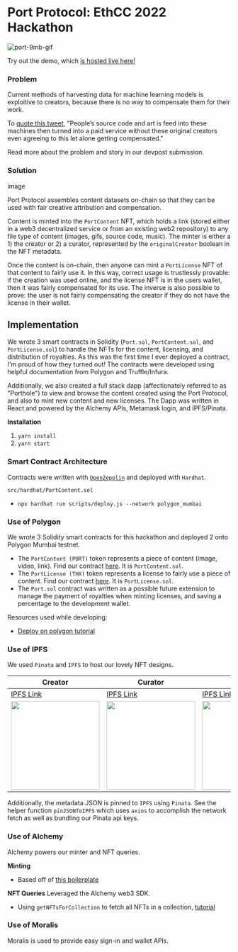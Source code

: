 # Port Protocol: EthCC 2022 Hackathon

![port-9mb-gif](https://user-images.githubusercontent.com/15101296/180642613-eb1ea839-a6e7-477e-b799-6e82ee95a419.gif)

Try out the demo, which [is hosted live here!](https://port-protocol-ethcc-hackathon.vercel.app/feed)

### Problem

Current methods of harvesting data for machine learning models is exploitive to creators, because there is no way to compensate them for their work.

To [quote this tweet](https://twitter.com/Carnage4Life/status/1550775142220935169?ref_src=twsrc%5Etfw%7Ctwcamp%5Etweetembed&ref_url=notion%3A%2F%2Fwww.notion.so%2Fseamcontact%2FDevPost-Submission-75f4b71bc1b44685ba212e177c9d2242), "People’s source code and art is feed into these machines then turned into a paid service without these original creators even agreeing to this let alone getting compensated."

Read more about the problem and story in our devpost submission.

### Solution

image

Port Protocol assembles content datasets on-chain so that they can be used with fair creative attribution and compensation. 

Content is minted into the `PortContent` NFT, which holds a link (stored either in a web3 decentralized service or from an existing web2 repository) to any file type of content (images, gifs, source code, music). The minter is either a 1) the creator or 2) a curator, represented by the `originalCreator` boolean in the NFT metadata.

Once the content is on-chain, then anyone can mint a `PortLicense` NFT of that content to fairly use it. In this way, correct usage is trustlessly provable: if the creation was used online, and the license NFT is in the users wallet, then it was fairly compensated for its use. The inverse is also possible to prove: the user is not fairly compensating the creator if they do not have the license in their wallet. 

## Implementation

We wrote 3 smart contracts in Solidity (`Port.sol`, `PortContent.sol`, and `PortLicense.sol`) to handle the NFTs for the content, licensing, and distribution of royalties. As this was the first time I ever deployed a contract, I'm proud of how they turned out! The contracts were developed using helpful documentation from Polygon and Truffle/Infura. 
    
Additionally, we also created a full stack dapp (affectionately referred to as "Porthole") to view and browse the content created using the Port Protocol, and also to mint new content and new licenses. The Dapp was written in React and powered by the Alchemy APIs, Metamask login, and IPFS/Pinata.

**Installation**

1. `yarn install`
2. `yarn start`

### Smart Contract Architecture

Contracts were written with [`OpenZepplin`](https://docs.openzeppelin.com/learn/developing-smart-contracts?pref=hardhat) and deployed with `Hardhat`. 

`src/hardhat/PortContent.sol`
- `npx hardhat run scripts/deploy.js --network polygon_mumbai`

### Use of Polygon

We wrote 3 Solidity smart contracts for this hackathon and deployed 2 onto Polygon Mumbai testnet.

- The `PortContent (PORT)` token represents a piece of content (image, video, link). Find our contract [here](https://mumbai.polygonscan.com/token/0x583fec0f4edf37950a3545a0d40b0a1d654a8742). It is `PortContent.sol`.
- The `PortLicense (THX)` token represents a license to fairly use a piece of content. Find our contract [here](https://mumbai.polygonscan.com/address/0x509ad24fe1ea7d8e261b6c01156a3115be3d061c). It is `PortLicense.sol`.
- The `Port.sol` contract was written as a possible future extension to manage the payment of royalties when minting licenses, and saving a percentage to the development wallet. 

Resources used while developing:
- [Deploy on polygon tutorial](https://docs.alchemy.com/alchemy/tutorials/how-to-code-and-deploy-a-polygon-smart-contract)

### Use of IPFS

We used `Pinata` and `IPFS` to host our lovely NFT designs.

| Creator  | Curator  | License   |
|---|---|---|
|[IPFS Link](https://gateway.pinata.cloud/ipfs/QmbiTRRffjBTdYVQt3XCqXrBen48fwQm72FCcZuNR4yZWF)  |[IPFS Link](https://gateway.pinata.cloud/ipfs/QmW2Y9Vht1WPUz1HtB6aqgqVC24nMGXHJk23qhhN2FrTQ1)   |[IPFS Link](https://gateway.pinata.cloud/ipfs/QmXXKNeJrigru7C41hBoobz8igsjmqUe6Ch2jMSUeigFoj)   |
|<img src="https://gateway.pinata.cloud/ipfs/QmbiTRRffjBTdYVQt3XCqXrBen48fwQm72FCcZuNR4yZWF" width=200/> |<img src="https://gateway.pinata.cloud/ipfs/QmW2Y9Vht1WPUz1HtB6aqgqVC24nMGXHJk23qhhN2FrTQ1" width=200/>  |<img src="https://gateway.pinata.cloud/ipfs/QmXXKNeJrigru7C41hBoobz8igsjmqUe6Ch2jMSUeigFoj" width=200/>  |

Additionally, the metadata JSON is pinned to `IPFS` using `Pinata`. See the helper function `pinJSONToIPFS` which uses `axios` to accomplish the network fetch as well as bundling our Pinata api keys.

### Use of Alchemy

Alchemy powers our minter and NFT queries.

**Minting**
- Based off of [this boilerplate](https://docs.alchemy.com/alchemy/tutorials/nft-minter)

**NFT Queries**
Leveraged the Alchemy web3 SDK.
- Using `getNFTsForCollection` to fetch all NFTs in a collection, [tutorial](https://docs.alchemy.com/alchemy/enhanced-apis/nft-api/how-to-get-all-nfts-in-a-collection)

### Use of Moralis
Moralis is used to provide easy sign-in and wallet APIs.
